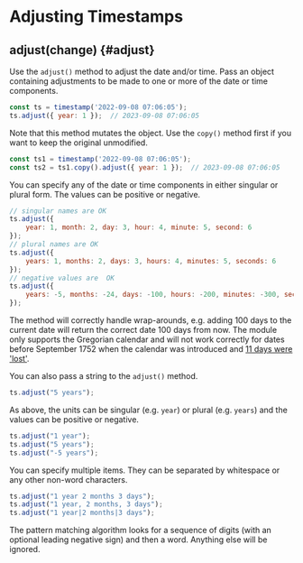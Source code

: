 # Adjusting Timestamps

## adjust(change) {#adjust}

Use the `adjust()` method to adjust the date and/or time.
Pass an object containing adjustments to be made to one or
more of the date or time components.

```js
const ts = timestamp('2022-09-08 07:06:05');
ts.adjust({ year: 1 });  // 2023-09-08 07:06:05
```

Note that this method mutates the object.  Use the `copy()`
method first if you want to keep the original unmodified.

```js
const ts1 = timestamp('2022-09-08 07:06:05');
const ts2 = ts1.copy().adjust({ year: 1 });  // 2023-09-08 07:06:05
```

You can specify any of the date or time components in either singular
or plural form.  The values can be positive or negative.

```js
// singular names are OK
ts.adjust({
    year: 1, month: 2, day: 3, hour: 4, minute: 5, second: 6
});
// plural names are OK
ts.adjust({
    years: 1, months: 2, days: 3, hours: 4, minutes: 5, seconds: 6
});
// negative values are  OK
ts.adjust({
    years: -5, months: -24, days: -100, hours: -200, minutes: -300, seconds: -600
});
```

The method will correctly handle wrap-arounds, e.g. adding 100 days to the current
date will return the correct date 100 days from now.  The module only supports the
Gregorian calendar and will not work correctly for dates before September 1752 when
the calendar was introduced and
[11 days were 'lost'](https://www.historic-uk.com/HistoryUK/HistoryofBritain/Give-us-our-eleven-days/).

You can also pass a string to the `adjust()` method.

```js
ts.adjust("5 years");
```
As above, the units can be singular (e.g. `year`) or plural (e.g. `years`) and the
values can be positive or negative.

```js
ts.adjust("1 year");
ts.adjust("5 years");
ts.adjust("-5 years");
```

You can specify multiple items.  They can be separated by whitespace or any other non-word
characters.

```js
ts.adjust("1 year 2 months 3 days");
ts.adjust("1 year, 2 months, 3 days");
ts.adjust("1 year|2 months|3 days");
```

The pattern matching algorithm looks for a sequence of digits (with an optional leading
negative sign) and then a word.  Anything else will be ignored.
